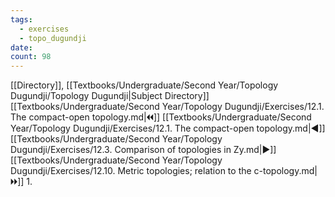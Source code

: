 ```yaml
---
tags:
  - exercises
  - topo_dugundji
date: 
count: 98
---
```

[[Directory]], [[Textbooks/Undergraduate/Second Year/Topology Dugundji/Topology Dugundji|Subject Directory]]
[[Textbooks/Undergraduate/Second Year/Topology Dugundji/Exercises/12.1. The compact-open topology.md|🞀🞀]] [[Textbooks/Undergraduate/Second Year/Topology Dugundji/Exercises/12.1. The compact-open topology.md|◀]] [[Textbooks/Undergraduate/Second Year/Topology Dugundji/Exercises/12.3. Comparison of topologies in Zy.md|▶]] [[Textbooks/Undergraduate/Second Year/Topology Dugundji/Exercises/12.10. Metric topologies; relation to the c-topology.md|🞂🞂]]
1. 